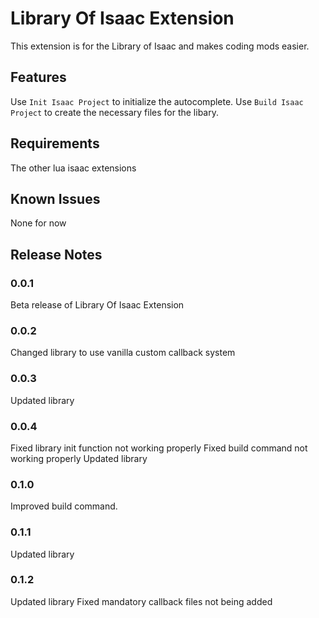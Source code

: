 # Library Of Isaac Extension

This extension is for the Library of Isaac and makes coding mods easier.

## Features

Use `Init Isaac Project` to initialize the autocomplete.
Use `Build Isaac Project` to create the necessary files for the libary.

## Requirements

The other lua isaac extensions

## Known Issues

None for now

## Release Notes

### 0.0.1

Beta release of Library Of Isaac Extension

### 0.0.2

Changed library to use vanilla custom callback system

### 0.0.3

Updated library

### 0.0.4

Fixed library init function not working properly
Fixed build command not working properly
Updated library

### 0.1.0

Improved build command.

### 0.1.1

Updated library

### 0.1.2

Updated library
Fixed mandatory callback files not being added